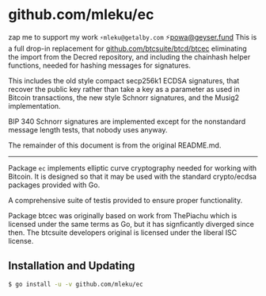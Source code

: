 github.com/mleku/ec
=====

zap me to support my work `⚡️mleku@getalby.com`
 ⚡️powa@geyser.fund
This is a full drop-in replacement for
[github.com/btcsuite/btcd/btcec](https://github.com/btcsuite/btcd/tree/master/btcec)
eliminating the import from the Decred repository, and including the chainhash
helper functions, needed for hashing messages for signatures.

This includes the old style compact secp256k1 ECDSA signatures, that recover the 
public key rather than take a key as a parameter as used in Bitcoin
transactions, the new style Schnorr signatures, and the Musig2 implementation.

BIP 340 Schnorr signatures are implemented except for the nonstandard message length
tests, that nobody uses anyway.

The remainder of this document is from the original README.md.

------------------------------------------------------------------------------

Package `ec` implements elliptic curve cryptography needed for working with
Bitcoin. It is designed so that it may be used with the standard
crypto/ecdsa packages provided with Go.

A comprehensive suite of testis provided to ensure proper functionality.

Package btcec was originally based on work from ThePiachu which is licensed under
the same terms as Go, but it has signficantly diverged since then. The btcsuite
developers original is licensed under the liberal ISC license.

## Installation and Updating

```bash
$ go install -u -v github.com/mleku/ec
```

